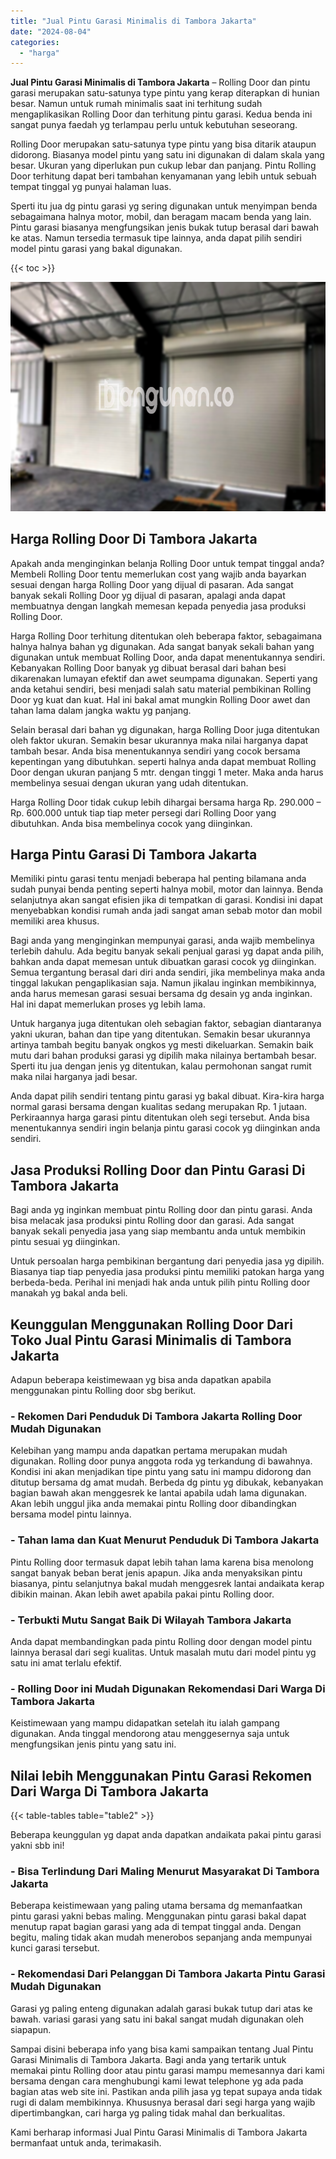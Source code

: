 ```yaml
---
title: "Jual Pintu Garasi Minimalis di Tambora Jakarta"
date: "2024-08-04"
categories: 
  - "harga"
---
```


**Jual Pintu Garasi Minimalis di Tambora Jakarta** – Rolling Door dan pintu garasi merupakan satu-satunya type pintu yang kerap diterapkan di hunian besar. Namun untuk rumah minimalis saat ini terhitung sudah mengaplikasikan Rolling Door dan terhitung pintu garasi. Kedua benda ini sangat punya faedah yg terlampau perlu untuk kebutuhan seseorang.

Rolling Door merupakan satu-satunya type pintu yang bisa ditarik ataupun didorong. Biasanya model pintu yang satu ini digunakan di dalam skala yang besar. Ukuran yang diperlukan pun cukup lebar dan panjang. Pintu Rolling Door terhitung dapat beri tambahan kenyamanan yang lebih untuk sebuah tempat tinggal yg punyai halaman luas.

Sperti itu jua dg pintu garasi yg sering digunakan untuk menyimpan benda sebagaimana halnya motor, mobil, dan beragam macam benda yang lain. Pintu garasi biasanya mengfungsikan jenis bukak tutup berasal dari bawah ke atas. Namun tersedia termasuk tipe lainnya, anda dapat pilih sendiri model pintu garasi yang bakal digunakan.

{{< toc >}}

![Jual Pintu Garasi Minimalis di Tambora Jakarta](/images/pintu-garasi-58.png)

## Harga Rolling Door Di Tambora Jakarta

Apakah anda menginginkan belanja Rolling Door untuk tempat tinggal anda? Membeli Rolling Door tentu memerlukan cost yang wajib anda bayarkan sesuai dengan harga Rolling Door yang dijual di pasaran. Ada sangat banyak sekali Rolling Door yg dijual di pasaran, apalagi anda dapat membuatnya dengan langkah memesan kepada penyedia jasa produksi Rolling Door.

Harga Rolling Door terhitung ditentukan oleh beberapa faktor, sebagaimana halnya halnya bahan yg digunakan. Ada sangat banyak sekali bahan yang digunakan untuk membuat Rolling Door, anda dapat menentukannya sendiri. Kebanyakan Rolling Door banyak yg dibuat berasal dari bahan besi dikarenakan lumayan efektif dan awet seumpama digunakan. Seperti yang anda ketahui sendiri, besi menjadi salah satu material pembikinan Rolling Door yg kuat dan kuat. Hal ini bakal amat mungkin Rolling Door awet dan tahan lama dalam jangka waktu yg panjang.

Selain berasal dari bahan yg digunakan, harga Rolling Door juga ditentukan oleh faktor ukuran. Semakin besar ukurannya maka nilai harganya dapat tambah besar. Anda bisa menentukannya sendiri yang cocok bersama kepentingan yang dibutuhkan. seperti halnya anda dapat membuat Rolling Door dengan ukuran panjang 5 mtr. dengan tinggi 1 meter. Maka anda harus membelinya sesuai dengan ukuran yang udah ditentukan.

Harga Rolling Door tidak cukup lebih dihargai bersama harga Rp. 290.000 – Rp. 600.000 untuk tiap tiap meter persegi dari Rolling Door yang dibutuhkan. Anda bisa membelinya cocok yang diinginkan.

## Harga Pintu Garasi Di Tambora Jakarta

Memiliki pintu garasi tentu menjadi beberapa hal penting bilamana anda sudah punyai benda penting seperti halnya mobil, motor dan lainnya. Benda selanjutnya akan sangat efisien jika di tempatkan di garasi. Kondisi ini dapat menyebabkan kondisi rumah anda jadi sangat aman sebab motor dan mobil memiliki area khusus.

Bagi anda yang menginginkan mempunyai garasi, anda wajib membelinya terlebih dahulu. Ada begitu banyak sekali penjual garasi yg dapat anda pilih, bahkan anda dapat memesan untuk dibuatkan garasi cocok yg diinginkan. Semua tergantung berasal dari diri anda sendiri, jika membelinya maka anda tinggal lakukan pengaplikasian saja. Namun jikalau inginkan membikinnya, anda harus memesan garasi sesuai bersama dg desain yg anda inginkan. Hal ini dapat memerlukan proses yg lebih lama.

Untuk harganya juga ditentukan oleh sebagian faktor, sebagian diantaranya yakni ukuran, bahan dan tipe yang ditentukan. Semakin besar ukurannya artinya tambah begitu banyak ongkos yg mesti dikeluarkan. Semakin baik mutu dari bahan produksi garasi yg dipilih maka nilainya bertambah besar. Sperti itu jua dengan jenis yg ditentukan, kalau permohonan sangat rumit maka nilai harganya jadi besar.

Anda dapat pilih sendiri tentang pintu garasi yg bakal dibuat. Kira-kira harga normal garasi bersama dengan kualitas sedang merupakan Rp. 1 jutaan. Perkiraannya harga garasi pintu ditentukan oleh segi tersebut. Anda bisa menentukannya sendiri ingin belanja pintu garasi cocok yg diinginkan anda sendiri.

## Jasa Produksi Rolling Door dan Pintu Garasi Di Tambora Jakarta

Bagi anda yg inginkan membuat pintu Rolling door dan pintu garasi. Anda bisa melacak jasa produksi pintu Rolling door dan garasi. Ada sangat banyak sekali penyedia jasa yang siap membantu anda untuk membikin pintu sesuai yg diinginkan.

Untuk persoalan harga pembikinan bergantung dari penyedia jasa yg dipilih. Biasanya tiap tiap penyedia jasa produksi pintu memiliki patokan harga yang berbeda-beda. Perihal ini menjadi hak anda untuk pilih pintu Rolling door manakah yg bakal anda beli.

## Keunggulan Menggunakan Rolling Door Dari Toko Jual Pintu Garasi Minimalis di Tambora Jakarta

Adapun beberapa keistimewaan yg bisa anda dapatkan apabila menggunakan pintu Rolling door sbg berikut.

### \- Rekomen Dari Penduduk Di Tambora Jakarta Rolling Door Mudah Digunakan

Kelebihan yang mampu anda dapatkan pertama merupakan mudah digunakan. Rolling door punya anggota roda yg terkandung di bawahnya. Kondisi ini akan menjadikan tipe pintu yang satu ini mampu didorong dan ditutup bersama dg amat mudah. Berbeda dg pintu yg dibukak, kebanyakan bagian bawah akan menggesrek ke lantai apabila udah lama digunakan. Akan lebih unggul jika anda memakai pintu Rolling door dibandingkan bersama model pintu lainnya.

### \- Tahan lama dan Kuat Menurut Penduduk Di Tambora Jakarta

Pintu Rolling door termasuk dapat lebih tahan lama karena bisa menolong sangat banyak beban berat jenis apapun. Jika anda menyaksikan pintu biasanya, pintu selanjutnya bakal mudah menggesrek lantai andaikata kerap dibikin mainan. Akan lebih awet apabila pakai pintu Rolling door.

### \- Terbukti Mutu Sangat Baik Di Wilayah Tambora Jakarta

Anda dapat membandingkan pada pintu Rolling door dengan model pintu lainnya berasal dari segi kualitas. Untuk masalah mutu dari model pintu yg satu ini amat terlalu efektif.

### \- Rolling Door ini Mudah Digunakan Rekomendasi Dari Warga Di Tambora Jakarta

Keistimewaan yang mampu didapatkan setelah itu ialah gampang digunakan. Anda tinggal mendorong atau menggesernya saja untuk mengfungsikan jenis pintu yang satu ini.

## Nilai lebih Menggunakan Pintu Garasi Rekomen Dari Warga Di Tambora Jakarta

{{< table-tables table="table2" >}}

Beberapa keunggulan yg dapat anda dapatkan andaikata pakai pintu garasi yakni sbb ini!

### \- Bisa Terlindung Dari Maling Menurut Masyarakat Di Tambora Jakarta

Beberapa keistimewaan yang paling utama bersama dg memanfaatkan pintu garasi yakni bebas maling. Menggunakan pintu garasi bakal dapat menutup rapat bagian garasi yang ada di tempat tinggal anda. Dengan begitu, maling tidak akan mudah menerobos sepanjang anda mempunyai kunci garasi tersebut.

### \- Rekomendasi Dari Pelanggan Di Tambora Jakarta Pintu Garasi Mudah Digunakan

Garasi yg paling enteng digunakan adalah garasi bukak tutup dari atas ke bawah. variasi garasi yang satu ini bakal sangat mudah digunakan oleh siapapun.

Sampai disini beberapa info yang bisa kami sampaikan tentang Jual Pintu Garasi Minimalis di Tambora Jakarta. Bagi anda yang tertarik untuk memakai pintu Rolling door atau pintu garasi mampu memesannya dari kami bersama dengan cara menghubungi kami lewat telephone yg ada pada bagian atas web site ini. Pastikan anda pilih jasa yg tepat supaya anda tidak rugi di dalam membikinnya. Khususnya berasal dari segi harga yang wajib dipertimbangkan, cari harga yg paling tidak mahal dan berkualitas.

Kami berharap informasi Jual Pintu Garasi Minimalis di Tambora Jakarta bermanfaat untuk anda, terimakasih.
